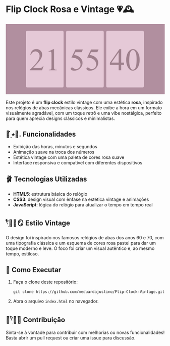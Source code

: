 # Flip Clock Rosa e Vintage 💗🕰️

![Flip Clock Preview](flipclock.jpeg)

Este projeto é um **flip clock** estilo vintage com uma estética **rosa**, inspirado nos relógios de abas mecânicas clássicos. Ele exibe a hora em um formato visualmente agradável, com um toque retrô e uma vibe nostálgica, perfeito para quem aprecia designs clássicos e minimalistas.

## 📌๋࣭ ⭑📜. Funcionalidades

- Exibição das horas, minutos e segundos
- Animação suave na troca dos números
- Estética vintage com uma paleta de cores rosa suave
- Interface responsiva e compatível com diferentes dispositivos

## 🩰 Tecnologias Utilizadas

- **HTML5**: estrutura básica do relógio
- **CSS3**: design visual com ênfase na estética vintage e animações
- **JavaScript**: lógica do relógio para atualizar o tempo em tempo real

## 𓍢ִ໋🌸🎻🪞 Estilo Vintage

O design foi inspirado nos famosos relógios de abas dos anos 60 e 70, com uma tipografia clássica e um esquema de cores rosa pastel para dar um toque moderno e leve. O foco foi criar um visual autêntico e, ao mesmo tempo, estiloso.

## 🔧 Como Executar

1. Faça o clone deste repositório:
    ```
    git clone https://github.com/meduardajustino/Flip-Clock-Vintage.git
    ```
2. Abra o arquivo `index.html` no navegador.

## 🧸𓍢ִ໋🌷͙֒🍪 Contribuição

Sinta-se à vontade para contribuir com melhorias ou novas funcionalidades! Basta abrir um pull request ou criar uma issue para discussão.
